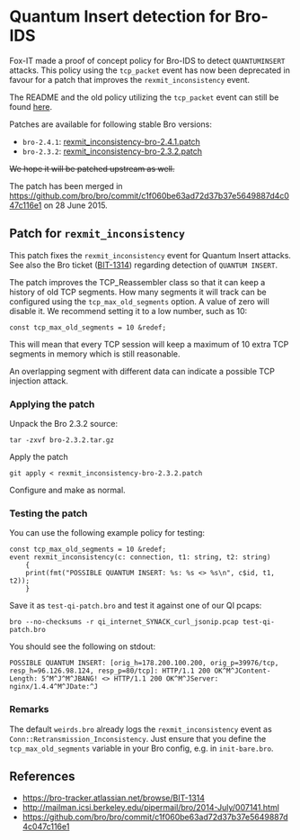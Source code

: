 Quantum Insert detection for Bro-IDS
===================================

Fox-IT made a proof of concept policy for Bro-IDS to detect `QUANTUMINSERT` attacks. This policy using the `tcp_packet` event has now been deprecated in favour for a patch that improves the `rexmit_inconsistency` event.

The README and the old policy utilizing the `tcp_packet` event can still be found [here](./old).

Patches are available for following stable Bro versions:

 * `bro-2.4.1`: [rexmit_inconsistency-bro-2.4.1.patch](./rexmit_inconsistency-bro-2.4.1.patch)
 * `bro-2.3.2`: [rexmit_inconsistency-bro-2.3.2.patch](./rexmit_inconsistency-bro-2.3.2.patch)

~~We hope it will be patched upstream as well.~~

The patch has been merged in https://github.com/bro/bro/commit/c1f060be63ad72d37b37e5649887d4c047c116e1 on 28 June 2015.

Patch for `rexmit_inconsistency`
--------------------------------

This patch fixes the `rexmit_inconsistency` event for Quantum Insert attacks. See also the Bro ticket ([BIT-1314](https://bro-tracker.atlassian.net/browse/BIT-1314)) regarding detection of `QUANTUM INSERT`.

The patch improves the TCP_Reassembler class so that it can keep a history of old TCP segments. How many segments it will track can be configured using the
`tcp_max_old_segments` option. A value of zero will disable it. We recommend setting it to a low number, such as 10:

```bro
const tcp_max_old_segments = 10 &redef;
```

This will mean that every TCP session will keep a maximum of 10 extra TCP segments in memory which is still reasonable.

An overlapping segment with different data can indicate a possible TCP injection attack. 

### Applying the patch

Unpack the Bro 2.3.2 source:

```shell
tar -zxvf bro-2.3.2.tar.gz
```
	
Apply the patch

```shell
git apply < rexmit_inconsistency-bro-2.3.2.patch
```
	
Configure and make as normal.

### Testing the patch

You can use the following example policy for testing:

```bro
const tcp_max_old_segments = 10 &redef;
event rexmit_inconsistency(c: connection, t1: string, t2: string)
	{
    print(fmt("POSSIBLE QUANTUM INSERT: %s: %s <> %s\n", c$id, t1, t2));
	}
```

Save it as `test-qi-patch.bro` and test it against one of our QI pcaps:

```shell
bro --no-checksums -r qi_internet_SYNACK_curl_jsonip.pcap test-qi-patch.bro
```

You should see the following on stdout:

	POSSIBLE QUANTUM INSERT: [orig_h=178.200.100.200, orig_p=39976/tcp, resp_h=96.126.98.124, resp_p=80/tcp]: HTTP/1.1 200 OK^M^JContent-Length: 5^M^J^M^JBANG! <> HTTP/1.1 200 OK^M^JServer: nginx/1.4.4^M^JDate:^J


### Remarks
The default `weirds.bro` already logs the `rexmit_inconsistency` event as `Conn::Retransmission_Inconsistency`.
Just ensure that you define the `tcp_max_old_segments` variable in your Bro config, e.g. in `init-bare.bro`.


References
----------

 * https://bro-tracker.atlassian.net/browse/BIT-1314
 * http://mailman.icsi.berkeley.edu/pipermail/bro/2014-July/007141.html
 * https://github.com/bro/bro/commit/c1f060be63ad72d37b37e5649887d4c047c116e1
